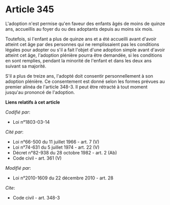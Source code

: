 # Article 345

L'adoption n'est permise qu'en faveur des enfants âgés de moins de quinze ans, accueillis au foyer du ou des adoptants depuis
au moins six mois. 

Toutefois, si l'enfant a plus de quinze ans et a été accueilli avant d'avoir atteint cet âge par des personnes qui ne
remplissaient pas les conditions légales pour adopter ou s'il a fait l'objet d'une adoption simple avant d'avoir atteint cet
âge, l'adoption plénière pourra être demandée, si les conditions en sont remplies, pendant la minorité de l'enfant et dans
les deux ans suivant sa majorité.

S'il a plus de treize ans, l'adopté doit consentir personnellement à son adoption plénière. Ce consentement est donné selon
les formes prévues au premier alinéa de l'article 348-3. Il peut être rétracté à tout moment jusqu'au prononcé de l'adoption.

**Liens relatifs à cet article**

_Codifié par_:

  - Loi n°1803-03-14

_Cité par_:

  - Loi n°66-500 du 11 juillet 1966 - art. 7 (V)
  - Loi n°74-631 du 5 juillet 1974 - art. 22 (V)
  - Décret n°82-938 du 28 octobre 1982 - art. 2 (Ab)
  - Code civil - art. 361 (V)

_Modifié par_:

  - Loi n°2010-1609 du 22 décembre 2010 - art. 28

_Cite_:

  - Code civil - art. 348-3
